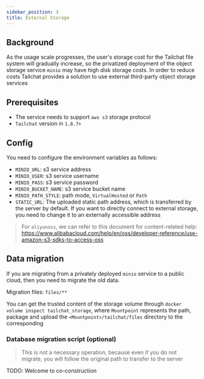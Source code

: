 ```yaml
---
sidebar_position: 3
title: External Storage
---
```


## Background

As the usage scale progresses, the user's storage cost for the Tailchat file system will gradually increase, so the privatized deployment of the object storage service `minio` may have high disk storage costs. In order to reduce costs Tailchat provides a solution to use external third-party object storage services

## Prerequisites

- The service needs to support `aws s3` storage protocol
- `Tailchat` version in `1.8.7+`

## Config

You need to configure the environment variables as follows:
- `MINIO_URL`: s3 service address
- `MINIO_USER`: s3 service username
- `MINIO_PASS`: s3 service password
- `MINIO_BUCKET_NAME`: s3 service bucket name
- `MINIO_PATH_STYLE`: path mode, `VirtualHosted` or `Path`
- `STATIC_URL`: The uploaded static path address, which is transferred by the server by default. If you want to directly connect to external storage, you need to change it to an externally accessible address

> For `aliyunoss`, we can refer to this document for content-related help: https://www.alibabacloud.com/help/en/oss/developer-reference/use-amazon-s3-sdks-to-access-oss

## Data migration

If you are migrating from a privately deployed `minio` service to a public cloud, then you need to migrate the old data.

Migration files: `files/**`

You can get the trusted content of the storage volume through `docker volume inspect tailchat_storage`, where `Mountpoint` represents the path, package and upload the `<Mountpoint>/tailchat/files` directory to the corresponding

### Database migration script (optional)

> This is not a necessary operation, because even if you do not migrate, you will follow the original path to transfer to the server

TODO: Welcome to co-construction
